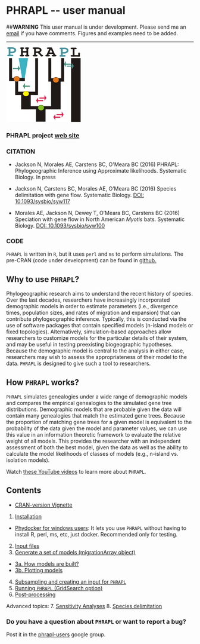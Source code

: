 PHRAPL --  user manual
=======

##**WARNING**
This user manual is under development. Please send me an [email](ariadna.biologia@gmail.com) if you have comments.
Figures and examples need to be added.

________

<img src="https://github.com/ariadnamorales/phrapl-manual/blob/master/phrapl_logo.png?raw=true" width="200" height="200" />

### PHRAPL project [web site](http://www.phrapl.org/)

### CITATION
- Jackson N, Morales AE, Carstens BC, O'Meara BC (2016) PHRAPL: Phylogeographic Inference using Approximate likelihoods. Systematic Biology. In press

- Jackson N, Carstens BC, Morales AE, O’Meara BC (2016) Species delimitation with gene flow. Systematic Biology. [DOI: 10.1093/sysbio/syw117](http://sysbio.oxfordjournals.org/content/early/2016/12/05/sysbio.syw117.short?rss=1)

- Morales AE, Jackson N, Dewey T, O’Meara BC, Carstens BC (2016) Speciation with gene flow in North American *Myotis* bats. Systematic Biology. [DOI: 10.1093/sysbio/syw100](http://sysbio.oxfordjournals.org/content/early/2016/12/20/sysbio.syw100.full?sid=4376fa06-5da3-4e21-9990-faf3c57b9298)

### CODE
`PHRAPL` is written in `R`, but it uses `perl` and `ms` to perform simulations. The pre-CRAN (code under development) can be found in [github.](https://github.com/bomeara/phrapl)

## Why to use `PHRAPL`?
Phylogeographic research aims to understand the recent history of species. Over the last decades, researchers have increasingly incorporated demographic models in order to estimate parameters (i.e., divergence times, population sizes, and rates of migration and expansion) that can contribute phylogeographic inference. 
Typically, this is conducted via the use of software packages that contain specified models (n-island models or fixed topologies). Alternatively, simulation-based approaches allow researchers to customize models for the particular details of their system, and may be useful in testing preexisting biogeographic hypotheses. Because the demographic model is central to the analysis in either case, researchers may wish to assess the appropriateness of their model to the data. `PHRAPL` is designed to give such a tool to researchers. 

## How `PHRAPL` works?
`PHRAPL` simulates genealogies under a wide range of demographic models and compares the empirical genealogies to the simulated gene tree distributions. Demographic models that are probable given the data will contain many genealogies that match the estimated gene trees. Because the proportion of matching gene trees for a given model is equivalent to the probability of the data given the model and parameter values, we can use this value in an information theoretic framework to evaluate the relative weight of all models. This provides the researcher with an independent assessment of both the best model, given the data as well as the ability to calculate the model likelihoods of classes of models (e.g., n-island vs. isolation models).

Watch [these YouTube videos](https://www.youtube.com/watch?v=UC4Mj1K6c0k) to learn more about `PHRAPL`.

## Contents

-    [CRAN-version Vignette](https://github.com/bomeara/phrapl/blob/master/doc/phrapl_vignette.Rmd)

1. [Installation](https://github.com/ariadnamorales/phrapl-manual/blob/master/1.Installation.Rmd)
  - [Phydocker for windows users](http://www.phrapl.org/#distribution): It lets you use `PHRAPL` without having to install R, perl, ms, etc, just docker. Recommended only for testing.
2. [Input files](https://github.com/ariadnamorales/phrapl-manual/blob/master/2.Input_files.Rmd)
3. [Generate a set of models (migrationArray object)](https://github.com/ariadnamorales/phrapl-manual/blob/master/3.Generate_set_of_models.Rmd)
  - [3a. How models are built?](https://github.com/ariadnamorales/phrapl-manual/blob/master/3a.How_models_are_built.Rmd)
  - [3b. Plotting models](https://github.com/ariadnamorales/phrapl-manual/blob/master/3b.Plotting_models.Rmd)
4. [Subsampling and creating an input for `PHRAPL`](https://github.com/ariadnamorales/phrapl-manual/blob/master/4.Subsample_CreateInput.Rmd)
5. [Running `PHRAPL` (GridSearch option)](https://github.com/ariadnamorales/phrapl-manual/blob/master/5.Run_Phrapl.Rmd)
6. [Post-processing](https://github.com/ariadnamorales/phrapl-manual/blob/master/6.Post-processing.Rmd)

Advanced topics:
7. [Sensitivity Analyses](https://github.com/ariadnamorales/phrapl-manual/blob/master/7.SensitivityAnalyses.Rmd)
8. [Species delimitation]()


### Do you have a question about `PHRAPL` or want to report a bug?
Post it in the [phrapl-users](https://groups.google.com/forum/#!forum/phrapl-users) google group.